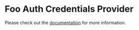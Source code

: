 # Foo Auth Credentials Provider

Please check out the [documentation](https://yanickrochon.github.io/foo-auth/sessions/jwt) for more information.

